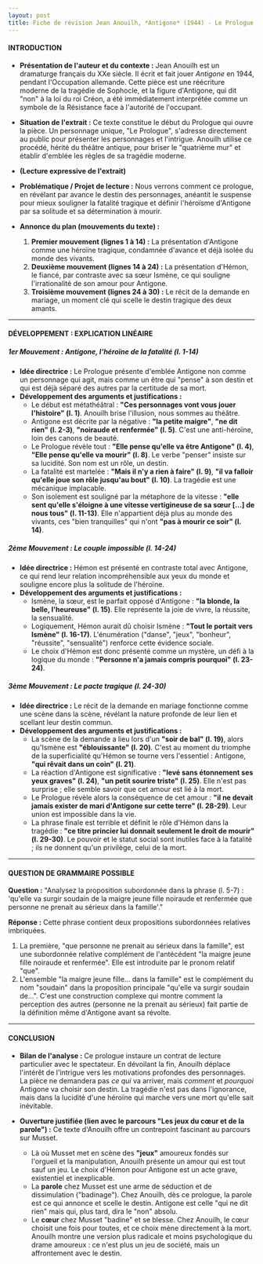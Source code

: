 ```yaml
---
layout: post
title: Fiche de révision Jean Anouilh, *Antigone* (1944) - Le Prologue
---
```


#### **INTRODUCTION**

*   **Présentation de l'auteur et du contexte :** Jean Anouilh est un dramaturge français du XXe siècle. Il écrit et fait jouer *Antigone* en 1944, pendant l'Occupation allemande. Cette pièce est une réécriture moderne de la tragédie de Sophocle, et la figure d'Antigone, qui dit "non" à la loi du roi Créon, a été immédiatement interprétée comme un symbole de la Résistance face à l'autorité de l'occupant.

*   **Situation de l'extrait :** Ce texte constitue le début du Prologue qui ouvre la pièce. Un personnage unique, "Le Prologue", s'adresse directement au public pour présenter les personnages et l'intrigue. Anouilh utilise ce procédé, hérité du théâtre antique, pour briser le "quatrième mur" et établir d'emblée les règles de sa tragédie moderne.

*   **(Lecture expressive de l'extrait)**

*   **Problématique / Projet de lecture :** Nous verrons comment ce prologue, en révélant par avance le destin des personnages, anéantit le suspense pour mieux souligner la fatalité tragique et définir l'héroïsme d'Antigone par sa solitude et sa détermination à mourir.

*   **Annonce du plan (mouvements du texte) :**
    1.  **Premier mouvement (lignes 1 à 14) :** La présentation d'Antigone comme une héroïne tragique, condamnée d'avance et déjà isolée du monde des vivants.
    2.  **Deuxième mouvement (lignes 14 à 24) :** La présentation d'Hémon, le fiancé, par contraste avec sa sœur Ismène, ce qui souligne l'irrationalité de son amour pour Antigone.
    3.  **Troisième mouvement (lignes 24 à 30) :** Le récit de la demande en mariage, un moment clé qui scelle le destin tragique des deux amants.

---

#### **DÉVELOPPEMENT : EXPLICATION LINÉAIRE**

##### **1er Mouvement : Antigone, l'héroïne de la fatalité (l. 1-14)**

*   **Idée directrice :** Le Prologue présente d'emblée Antigone non comme un personnage qui agit, mais comme un être qui "pense" à son destin et qui est déjà séparé des autres par la certitude de sa mort.
*   **Développement des arguments et justifications :**
    *   Le début est métathéâtral : **"Ces personnages vont vous jouer l'histoire" (l. 1)**. Anouilh brise l'illusion, nous sommes au théâtre.
    *   Antigone est décrite par la négative : **"la petite maigre"**, **"ne dit rien" (l. 2-3)**, **"noiraude et renfermée" (l. 5)**. C'est une anti-héroïne, loin des canons de beauté.
    *   Le Prologue révèle tout : **"Elle pense qu'elle va être Antigone" (l. 4)**, **"Elle pense qu'elle va mourir" (l. 8)**. Le verbe "penser" insiste sur sa lucidité. Son nom est un rôle, un destin.
    *   La fatalité est martelée : **"Mais il n'y a rien à faire" (l. 9)**, **"il va falloir qu'elle joue son rôle jusqu'au bout" (l. 10)**. La tragédie est une mécanique implacable.
    *   Son isolement est souligné par la métaphore de la vitesse : **"elle sent qu'elle s'éloigne à une vitesse vertigineuse de sa sœur [...] de nous tous" (l. 11-13)**. Elle n'appartient déjà plus au monde des vivants, ces "bien tranquilles" qui n'ont **"pas à mourir ce soir" (l. 14)**.

##### **2ème Mouvement : Le couple impossible (l. 14-24)**

*   **Idée directrice :** Hémon est présenté en contraste total avec Antigone, ce qui rend leur relation incompréhensible aux yeux du monde et souligne encore plus la solitude de l'héroïne.
*   **Développement des arguments et justifications :**
    *   Ismène, la sœur, est le parfait opposé d'Antigone : **"la blonde, la belle, l'heureuse" (l. 15)**. Elle représente la joie de vivre, la réussite, la sensualité.
    *   Logiquement, Hémon aurait dû choisir Ismène : **"Tout le portait vers Ismène" (l. 16-17)**. L'énumération ("danse", "jeux", "bonheur", "réussite", "sensualité") renforce cette évidence sociale.
    *   Le choix d'Hémon est donc présenté comme un mystère, un défi à la logique du monde : **"Personne n'a jamais compris pourquoi" (l. 23-24)**.

##### **3ème Mouvement : Le pacte tragique (l. 24-30)**

*   **Idée directrice :** Le récit de la demande en mariage fonctionne comme une scène dans la scène, révélant la nature profonde de leur lien et scellant leur destin commun.
*   **Développement des arguments et justifications :**
    *   La scène de la demande a lieu lors d'un **"soir de bal" (l. 19)**, alors qu'Ismène est **"éblouissante" (l. 20)**. C'est au moment du triomphe de la superficialité qu'Hémon se tourne vers l'essentiel : Antigone, **"qui rêvait dans un coin" (l. 21)**.
    *   La réaction d'Antigone est significative : **"levé sans étonnement ses yeux graves" (l. 24)**, **"un petit sourire triste" (l. 25)**. Elle n'est pas surprise ; elle semble savoir que cet amour est lié à la mort.
    *   Le Prologue révèle alors la conséquence de cet amour : **"il ne devait jamais exister de mari d'Antigone sur cette terre" (l. 28-29)**. Leur union est impossible dans la vie.
    *   La phrase finale est terrible et définit le rôle d'Hémon dans la tragédie : **"ce titre princier lui donnait seulement le droit de mourir" (l. 29-30)**. Le pouvoir et le statut social sont inutiles face à la fatalité ; ils ne donnent qu'un privilège, celui de la mort.

---

#### **QUESTION DE GRAMMAIRE POSSIBLE**

**Question :** "Analysez la proposition subordonnée dans la phrase (l. 5-7) : 'qu'elle va surgir soudain de la maigre jeune fille noiraude et renfermée que personne ne prenait au sérieux dans la famille'."

**Réponse :** Cette phrase contient deux propositions subordonnées relatives imbriquées.
1.  La première, "que personne ne prenait au sérieux dans la famille", est une subordonnée relative complément de l'antécédent "la maigre jeune fille noiraude et renfermée". Elle est introduite par le pronom relatif "que".
2.  L'ensemble "la maigre jeune fille... dans la famille" est le complément du nom "soudain" dans la proposition principale "qu'elle va surgir soudain de...". C'est une construction complexe qui montre comment la perception des autres (personne ne la prenait au sérieux) fait partie de la définition même d'Antigone avant sa révolte.

---

#### **CONCLUSION**

*   **Bilan de l'analyse :** Ce prologue instaure un contrat de lecture particulier avec le spectateur. En dévoilant la fin, Anouilh déplace l'intérêt de l'intrigue vers les motivations profondes des personnages. La pièce ne demandera pas *ce qui* va arriver, mais *comment* et *pourquoi* Antigone va choisir son destin. La tragédie n'est pas dans l'ignorance, mais dans la lucidité d'une héroïne qui marche vers une mort qu'elle sait inévitable.

*   **Ouverture justifiée (lien avec le parcours "Les jeux du cœur et de la parole") :** Ce texte d'Anouilh offre un contrepoint fascinant au parcours sur Musset.
    *   Là où Musset met en scène des **"jeux"** amoureux fondés sur l'orgueil et la manipulation, Anouilh présente un amour qui est tout sauf un jeu. Le choix d'Hémon pour Antigone est un acte grave, existentiel et inexplicable.
    *   La **parole** chez Musset est une arme de séduction et de dissimulation ("badinage"). Chez Anouilh, dès ce prologue, la parole est ce qui annonce et scelle le destin. Antigone est celle "qui ne dit rien" mais qui, plus tard, dira le "non" absolu.
    *   Le **cœur** chez Musset "badine" et se blesse. Chez Anouilh, le cœur choisit une fois pour toutes, et ce choix mène directement à la mort. Anouilh montre une version plus radicale et moins psychologique du drame amoureux : ce n'est plus un jeu de société, mais un affrontement avec le destin.
